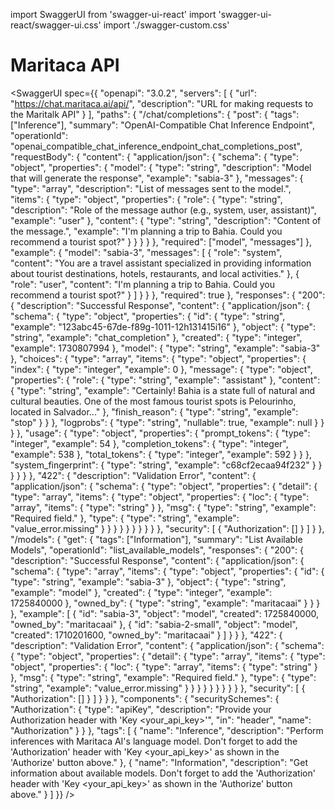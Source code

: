 import SwaggerUI from 'swagger-ui-react'
import 'swagger-ui-react/swagger-ui.css'
import './swagger-custom.css'

# Maritaca API

<SwaggerUI spec={{
  "openapi": "3.0.2",
  "servers": [
    {
      "url": "https://chat.maritaca.ai/api/",
      "description": "URL for making requests to the Maritalk API"
    }
  ],
  "paths": {
    "/chat/completions": {
      "post": {
        "tags": ["Inference"],
        "summary": "OpenAI-Compatible Chat Inference Endpoint",
        "operationId": "openai_compatible_chat_inference_endpoint_chat_completions_post",
        "requestBody": {
          "content": {
            "application/json": {
              "schema": {
                "type": "object",
                "properties": {
                  "model": {
                    "type": "string",
                    "description": "Model that will generate the response",
                    "example": "sabia-3"
                  },
                  "messages": {
                    "type": "array",
                    "description": "List of messages sent to the model.",
                    "items": {
                      "type": "object",
                      "properties": {
                        "role": {
                          "type": "string",
                          "description": "Role of the message author (e.g., system, user, assistant)",
                          "example": "user"
                        },
                        "content": {
                          "type": "string",
                          "description": "Content of the message.",
                          "example": "I'm planning a trip to Bahia. Could you recommend a tourist spot?"
                        }
                      }
                    }
                  }
                },
                "required": ["model", "messages"]
              },
              "example": {
                "model": "sabia-3",
                "messages": [
                  {
                    "role": "system",
                    "content": "You are a travel assistant specialized in providing information about tourist destinations, hotels, restaurants, and local activities."
                  },
                  {
                    "role": "user",
                    "content": "I'm planning a trip to Bahia. Could you recommend a tourist spot?"
                  }
                ]
              }
            }
          },
          "required": true
        },
        "responses": {
          "200": {
            "description": "Successful Response",
            "content": {
              "application/json": {
                "schema": {
                  "type": "object",
                  "properties": {
                    "id": { "type": "string", "example": "123abc45-67de-f89g-1011-12h131415i16" },
                    "object": { "type": "string", "example": "chat_completion" },
                    "created": { "type": "integer", "example": 1730807994 },
                    "model": { "type": "string", "example": "sabia-3" },
                    "choices": {
                      "type": "array",
                      "items": {
                        "type": "object",
                        "properties": {
                          "index": { "type": "integer", "example": 0 },
                          "message": {
                            "type": "object",
                            "properties": {
                              "role": { "type": "string", "example": "assistant" },
                              "content": {
                                "type": "string",
                                "example": "Certainly! Bahia is a state full of natural and cultural beauties. One of the most famous tourist spots is Pelourinho, located in Salvador..."
                              },
                              "finish_reason": { "type": "string", "example": "stop" }
                            }
                          },
                          "logprobs": { "type": "string", "nullable": true, "example": null }
                        }
                      }
                    },
                    "usage": {
                      "type": "object",
                      "properties": {
                        "prompt_tokens": { "type": "integer", "example": 54 },
                        "completion_tokens": { "type": "integer", "example": 538 },
                        "total_tokens": { "type": "integer", "example": 592 }
                      }
                    },
                    "system_fingerprint": { "type": "string", "example": "c68cf2ecaa94f232" }
                  }
                }
              }
            }
          },
          "422": {
            "description": "Validation Error",
            "content": {
              "application/json": {
                "schema": {
                  "type": "object",
                  "properties": {
                    "detail": {
                      "type": "array",
                      "items": {
                        "type": "object",
                        "properties": {
                          "loc": {
                            "type": "array",
                            "items": { "type": "string" }
                          },
                          "msg": { "type": "string", "example": "Required field." },
                          "type": { "type": "string", "example": "value_error.missing" }
                        }
                      }
                    }
                  }
                }
              }
            }
          }
        },
        "security": [
          {
            "Authorization": []
          }
        ]
      }
    },
    "/models": {
      "get": {
        "tags": ["Information"],
        "summary": "List Available Models",
        "operationId": "list_available_models",
        "responses": {
          "200": {
            "description": "Successful Response",
            "content": {
              "application/json": {
                "schema": {
                  "type": "array",
                  "items": {
                    "type": "object",
                    "properties": {
                      "id": { "type": "string", "example": "sabia-3" },
                      "object": { "type": "string", "example": "model" },
                      "created": { "type": "integer", "example": 1725840000 },
                      "owned_by": { "type": "string", "example": "maritacaai" }
                    }
                  }
                },
                "example": [
                  {
                    "id": "sabia-3",
                    "object": "model",
                    "created": 1725840000,
                    "owned_by": "maritacaai"
                  },
                  {
                    "id": "sabia-2-small",
                    "object": "model",
                    "created": 1710201600,
                    "owned_by": "maritacaai"
                  }
                ]
              }
            }
          },
          "422": {
            "description": "Validation Error",
            "content": {
              "application/json": {
                "schema": {
                  "type": "object",
                  "properties": {
                    "detail": {
                      "type": "array",
                      "items": {
                        "type": "object",
                        "properties": {
                          "loc": {
                            "type": "array",
                            "items": { "type": "string" }
                          },
                          "msg": { "type": "string", "example": "Required field." },
                          "type": { "type": "string", "example": "value_error.missing" }
                        }
                      }
                    }
                  }
                }
              }
            }
          }
        },
        "security": [
          {
            "Authorization": []
          }
        ]
      }
    }
  },
  "components": {
    "securitySchemes": {
      "Authorization": {
        "type": "apiKey",
        "description": "Provide your Authorization header with 'Key <your_api_key>'",
        "in": "header",
        "name": "Authorization"
      }
    }
  },
  "tags": [
    {
      "name": "Inference",
      "description": "Perform inferences with Maritaca AI's language model. Don't forget to add the 'Authorization' header with 'Key <your_api_key>' as shown in the 'Authorize' button above."
    },
    {
      "name": "Information",
      "description": "Get information about available models. Don't forget to add the 'Authorization' header with 'Key <your_api_key>' as shown in the 'Authorize' button above."
    }
  ]
}} />
